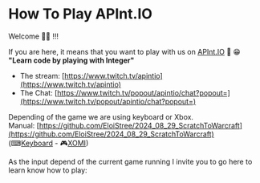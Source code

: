 # How To Play APInt.IO

Welcome 🧙‍♂ !!!  

If you are here, it means that you want to play with us on [APInt.IO](https://apint.io/) 🍺 😁  
**"Learn code by playing with Integer"**  
- The stream: [https://www.twitch.tv/apintio](https://www.twitch.tv/apintio)
- The Chat: [https://www.twitch.tv/popout/apintio/chat?popout=](https://www.twitch.tv/popout/apintio/chat?popout=)

Depending of the game we are using keyboard or Xbox.  
Manual: [https://github.com/EloiStree/2024_08_29_ScratchToWarcraft](https://github.com/EloiStree/2024_08_29_ScratchToWarcraft)  
(⌨[Keyboard](https://github.com/EloiStree/2024_08_29_ScratchToWarcraft) - 🎮[XOMI](https://github.com/EloiStree/2022_01_24_XOMI))  

As the input depend of the current game running I invite you to go here to learn know how to play:



